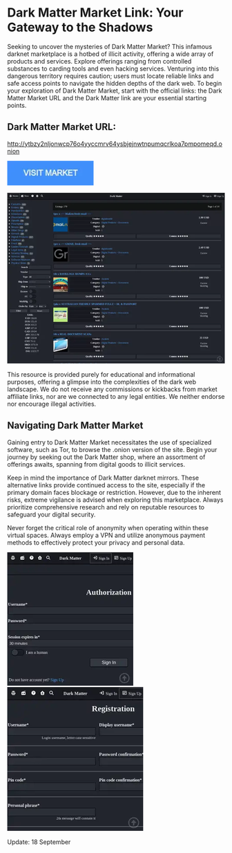 # Dark Matter Market Link: Your Gateway to the Shadows

Seeking to uncover the mysteries of Dark Matter Market? This infamous darknet marketplace is a hotbed of illicit activity, offering a wide array of products and services. Explore offerings ranging from controlled substances to carding tools and even hacking services. Venturing into this dangerous territory requires caution; users must locate reliable links and safe access points to navigate the hidden depths of the dark web. To begin your exploration of Dark Matter Market, start with the official links: the Dark Matter Market URL and the Dark Matter link are your essential starting points.

## Dark Matter Market URL:

http://ytbzy2nljonwcp76o4yyccmrv64ysbjejnwtnpumqcrlkoa7pmpomeqd.onion

[<img src="/media/look.webp" width="200">](http://ytbzy2nljonwcp76o4yyccmrv64ysbjejnwtnpumqcrlkoa7pmpomeqd.onion)

<a href="http://ytbzy2nljonwcp76o4yyccmrv64ysbjejnwtnpumqcrlkoa7pmpomeqd.onion"><img src="/media/right.webp" alt="image" style="max-width: 100%;"><a>

This resource is provided purely for educational and informational purposes, offering a glimpse into the complexities of the dark web landscape. We do not receive any commissions or kickbacks from market affiliate links, nor are we connected to any legal entities. We neither endorse nor encourage illegal activities.

## Navigating Dark Matter Market

Gaining entry to Dark Matter Market necessitates the use of specialized software, such as Tor, to browse the .onion version of the site. Begin your journey by seeking out the Dark Matter shop, where an assortment of offerings awaits, spanning from digital goods to illicit services.

Keep in mind the importance of Dark Matter darknet mirrors. These alternative links provide continued access to the site, especially if the primary domain faces blockage or restriction. However, due to the inherent risks, extreme vigilance is advised when exploring this marketplace. Always prioritize comprehensive research and rely on reputable resources to safeguard your digital security.

Never forget the critical role of anonymity when operating within these virtual spaces. Always employ a VPN and utilize anonymous payment methods to effectively protect your privacy and personal data.

<a href="http://ytbzy2nljonwcp76o4yyccmrv64ysbjejnwtnpumqcrlkoa7pmpomeqd.onion"><img src="/media/area.webp" alt="image" style="max-width: 100%;"><a>  <a href="http://ytbzy2nljonwcp76o4yyccmrv64ysbjejnwtnpumqcrlkoa7pmpomeqd.onion"><img src="/media/heap.webp" alt="image" style="max-width: 100%;"><a>

























Update:  18 September